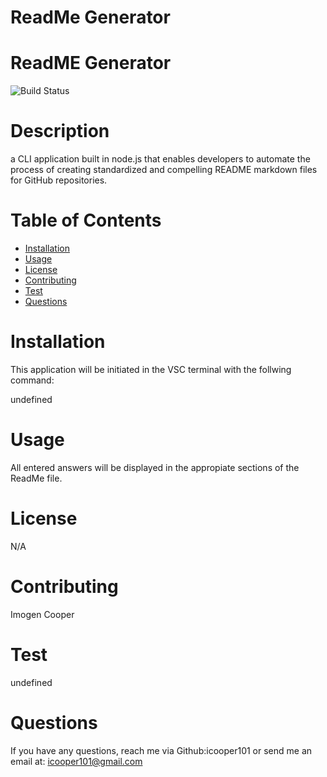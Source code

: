# ReadMe Generator
  # ReadME Generator

  ![Build Status](https://img.shields.io/badge/Javascript-100%-green)
  
  # Description
  a CLI application built in node.js that enables developers to automate the process of creating standardized and compelling README markdown files for GitHub repositories.
  
  # Table of Contents
  * [Installation]()
  * [Usage]()
  * [License]()
  * [Contributing]()
  * [Test]()
  * [Questions]()
  
  # Installation 
  This application will be initiated in the VSC terminal with the follwing command:

  undefined

  # Usage  
  All entered answers will be displayed in the appropiate sections of the ReadMe file.

  # License  
  N/A

  # Contributing  
  Imogen Cooper
  
  # Test
  undefined
  # Questions
  If you have any questions, reach me via Github:icooper101
  or send me an email at: icooper101@gmail.com
